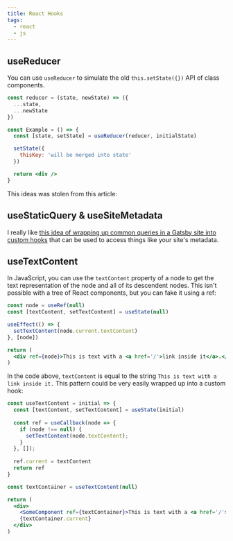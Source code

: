 ```yaml
---
title: React Hooks
tags: 
  - react
  - js
---
```


## useReducer

You can use `useReducer` to simulate the old `this.setState({})` API of class components. 

```jsx
const reducer = (state, newState) => ({
  ...state,
  ...newState
})

const Example = () => {
  const [state, setState] = useReducer(reducer, initialState)

  setState({
    thisKey: 'will be merged into state'
  })

  return <div />
}
```

This ideas was stolen from this article:

<Bookmark url='https://blog.logrocket.com/react-hooks-cheat-sheet-unlock-solutions-to-common-problems-af4caf699e70/' />

## useStaticQuery & useSiteMetadata

I really like [this idea of wrapping up common queries in a Gatsby site into custom hooks](https://blog.scottspence.me/gatsby-custom-react-hook-for-site-metadata) that can be used to access things like your site's metadata. 

## useTextContent

In JavaScript, you can use the `textContent` property of a node to get the text representation of the node and all of its descendent nodes. This isn't possible with a tree of React components, but you can fake it using a ref:

```jsx
const node = useRef(null)
const [textContent, setTextContent] = useState(null)

useEffect(() => {
  setTextContent(node.current.textContent)
}, [node])

return (
  <div ref={node}>This is text with a <a href='/'>link inside it</a>.</div>
)
```

In the code above, `textContent` is equal to the string `This is text with a link inside it.` This pattern could be very easily wrapped up into a custom hook:

```jsx
const useTextContent = initial => {
  const [textContent, setTextContent] = useState(initial)
  
  const ref = useCallback(node => {
    if (node !== null) {
      setTextContent(node.textContent);
    }
  }, []);
  
  ref.current = textContent
  return ref
}

const textContainer = useTextContent(null)

return (
  <div>
    <SomeComponent ref={textContainer}>This is text with a <a href='/'>link inside it</a>.</SomeComponent>
    {textContainer.current}
  </div>
) 
```
